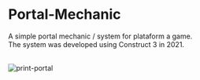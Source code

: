 # Portal-Mechanic
A simple portal mechanic / system for plataform a game.<br>
The system was developed using Construct 3 in 2021.<br><br>

![print-portal](https://github.com/Pixelikas/Portal-Mechanic/assets/67108278/aae15af4-d766-45da-a93c-cc2c80ee8e52)

